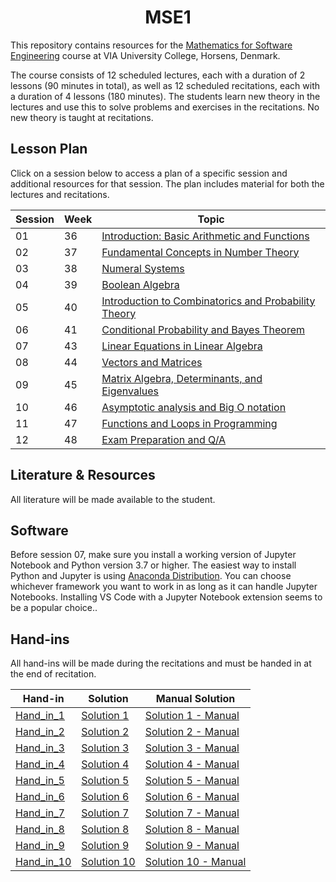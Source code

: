 <h1 align="center">MSE1</h1>

This repository contains resources for the [Mathematics for Software Engineering](https://en.via.dk/tmh-courses/mathematics-for-software-engineering?education=ict) course at VIA University College, Horsens, Denmark.

The course consists of 12 scheduled lectures, each with a duration of 2 lessons (90 minutes in total), as well as 12 scheduled recitations, each with a duration of 4 lessons (180 minutes). The students learn new theory in the lectures and use this to solve problems and exercises in the recitations. No new theory is taught at recitations.


## Lesson Plan

Click on a session below to access a plan of a specific session and additional resources for that session. The plan includes material for both the lectures and recitations.


| Session | Week | Topic |
|---------|------|-------|
| 01      | 36   | [Introduction: Basic Arithmetic and Functions](/01_Getting_started_-_Basic_Arithmetic/README.md) |
| 02      | 37   | [Fundamental Concepts in Number Theory](/02_Fundemental_concepts_in_number_theory/README.md) |
| 03      | 38   | [Numeral Systems](/03_Numeral_systems/README.md) |
| 04      | 39   | [Boolean Algebra](/04_Boolean_Algebra/README.md) |
| 05      | 40   | [Introduction to Combinatorics and Probability Theory](/05_Combinatorics_and_Probability_Theory/README.md) |
| 06      | 41   | [Conditional Probability and Bayes Theorem](/06_Conditional_Probability_and_Bayes_Theorem/README.md) |
| 07      | 43   | [Linear Equations in Linear Algebra](/07_Linear_Equations_in_Linear_Algebra/README.md) |
| 08      | 44   | [Vectors and Matrices](/08_Vectors_and_Matrices/README.md) |
| 09      | 45   | [Matrix Algebra, Determinants, and Eigenvalues](/09_Matrix_Algebra_Determinants_Eigenvalues/) |
| 10      | 46   | [Asymptotic analysis and Big O notation](/10_Asymptotic_analysis_and_Big_O_notation/README.md) |
| 11      | 47   | [Functions and Loops in Programming](/11_Functions_and_Loops_in_Programming/README.md) |
| 12      | 48   | [Exam Preparation and Q/A](/12_Exam_Preparation_and_Q_A/README.md) |



## Literature & Resources

All literature will be made available to the student.

## Software

Before session 07, make sure you install a working version of Jupyter Notebook and Python version 3.7 or higher. The easiest way to install Python and Jupyter is using [Anaconda Distribution](https://www.anaconda.com/products/distribution). You can choose whichever framework you want to work in as long as it can handle Jupyter Notebooks. Installing VS Code with a Jupyter Notebook extension seems to be a popular choice..

## Hand-ins

All hand-ins will be made during the recitations and must be handed in at the end of recitation.

| Hand-in          | Solution        | Manual Solution         |
|------------------|-----------------|-------------------------|
| [Hand_in_1](/Hand_ins/Hand_in_01/MSE_Hand_in_1.pdf)    | [Solution 1](/Hand_ins/Hand_in_01/MSE_Hand_in_1-%20solution.pdf)  | [Solution 1 - Manual](/Hand_ins/Hand_in_01/Løsning_Aflevering1.pdf) |
| [Hand_in_2](/Hand_ins/Hand_in_02/MSE_Hand_in_2.pdf)    | [Solution 2](/Hand_ins/Hand_in_02/MSE_Hand_in_2_solutions.pdf)  | [Solution 2 - Manual](/Hand_ins/Hand_in_02/Løsning_aflevering2.pdf) |
| [Hand_in_3](/Hand_ins/Hand_in_03/Hand_in_03.pdf)    | [Solution 3](/Hand_ins/Hand_in_03/Hand_in_03_solution.pdf)  | [Solution 3 - Manual]() |
| [Hand_in_4](/Hand_ins/Hand_in_04/Hand_in_4.pdf)    | [Solution 4]()  | [Solution 4 - Manual]() |
| [Hand_in_5]()    | [Solution 5]()  | [Solution 5 - Manual]() |
| [Hand_in_6]()    | [Solution 6]()  | [Solution 6 - Manual]() |
| [Hand_in_7]()    | [Solution 7]()  | [Solution 7 - Manual]() |
| [Hand_in_8]()    | [Solution 8]()  | [Solution 8 - Manual]() |
| [Hand_in_9]()    | [Solution 9]()  | [Solution 9 - Manual]() |
| [Hand_in_10]()   | [Solution 10]() | [Solution 10 - Manual]() |





